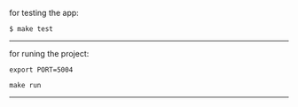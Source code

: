 for testing the app:

`$ make test`

---

for runing the project:

`export PORT=5004`

`make run`

---


